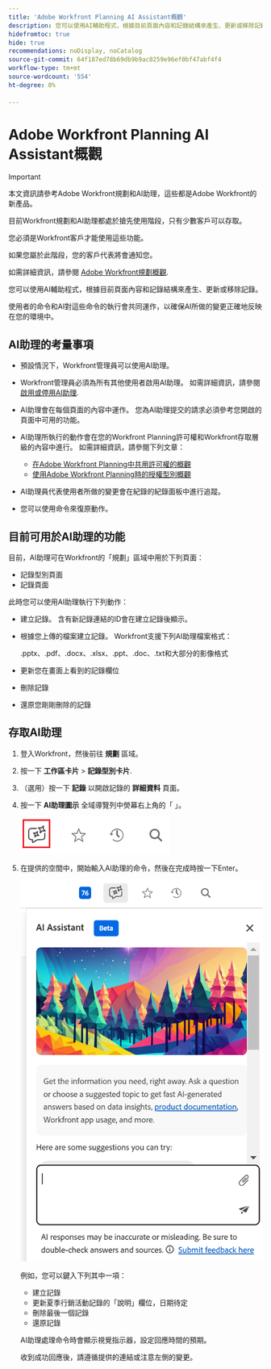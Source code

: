 ```yaml
---
title: 'Adobe Workfront Planning AI Assistant概觀'
description: 您可以使用AI輔助程式，根據目前頁面內容和記錄結構來產生、更新或移除記錄。 使用者的命令和AI對這些命令的執行會共同運作，以確保AI所做的變更正確地反映在您的環境中。
hidefromtoc: true
hide: true
recommendations: noDisplay, noCatalog
source-git-commit: 64f187ed78b69db9b9ac0259e96ef0bf47abf4f4
workflow-type: tm+mt
source-wordcount: '554'
ht-degree: 0%

---
```



# Adobe Workfront Planning AI Assistant概觀

<!-- update TOC and miniTOC when making this live-->

>[!IMPORTANT]
>
>本文資訊請參考Adobe Workfront規劃和AI助理，這些都是Adobe Workfront的新產品。
>
>目前Workfront規劃和AI助理都處於搶先使用階段，只有少數客戶可以存取。
>
>您必須是Workfront客戶才能使用這些功能。
>
>如果您屬於此階段，您的客戶代表將會通知您。
>
>如需詳細資訊，請參閱 [Adobe Workfront規劃概觀](/help/quicksilver/planning/general/planning-overview.md).

您可以使用AI輔助程式，根據目前頁面內容和記錄結構來產生、更新或移除記錄。

使用者的命令和AI對這些命令的執行會共同運作，以確保AI所做的變更正確地反映在您的環境中。

## AI助理的考量事項

* 預設情況下，Workfront管理員可以使用AI助理。

* Workfront管理員必須為所有其他使用者啟用AI助理。 如需詳細資訊，請參閱 [啟用或停用AI助理](/help/quicksilver/workfront-basics/ai-assistant/enable-or-disable-assistant.md).

* AI助理會在每個頁面的內容中運作。 您為AI助理提交的請求必須參考您開啟的頁面中可用的功能。

* AI助理所執行的動作會在您的Workfront Planning許可權和Workfront存取層級的內容中進行。 如需詳細資訊，請參閱下列文章：

   * [在Adobe Workfront Planning中共用許可權的概觀](/help/quicksilver/planning/access/sharing-permissions-overview.md)
   * [使用Adobe Workfront Planning時的授權型別概觀](/help/quicksilver/planning/access/license-type-overview.md)

* AI助理員代表使用者所做的變更會在紀錄的紀錄面板中進行追蹤。

* 您可以使用命令來復原動作。

## 目前可用於AI助理的功能

目前，AI助理可在Workfront的「規劃」區域中用於下列頁面：

* 記錄型別頁面
* 記錄頁面

此時您可以使用AI助理執行下列動作：

* 建立記錄。 含有新記錄連結的ID會在建立記錄後顯示。
* 根據您上傳的檔案建立記錄。 Workfront支援下列AI助理檔案格式：

  .pptx、.pdf、.docx、.xlsx、.ppt、.doc、.txt和大部分的影像格式
* 更新您在畫面上看到的記錄欄位
* 刪除記錄
* 還原您剛剛刪除的記錄

## 存取AI助理

1. 登入Workfront，然後前往 **規劃** 區域。

1. 按一下 **工作區卡片** > **記錄型別卡片**.

1. （選用）按一下 **記錄** 以開啟記錄的 **詳細資料** 頁面。

1. 按一下 **AI助理圖示** 全域導覽列中熒幕右上角的「 」。

   ![](assets/ai-assistant-icon-highlighted.png)

1. 在提供的空間中，開始輸入AI助理的命令，然後在完成時按一下Enter。

   ![](assets/ai-assistant-panel-with-empty-command-box.png)

   例如，您可以鍵入下列其中一項：

   * 建立記錄
   * 更新夏季行銷活動記錄的「說明」欄位，日期待定
   * 刪除最後一個記錄
   * 還原記錄

   AI助理處理命令時會顯示視覺指示器，設定回應時間的預期。

   收到成功回應後，請遵循提供的連結或注意左側的變更。
